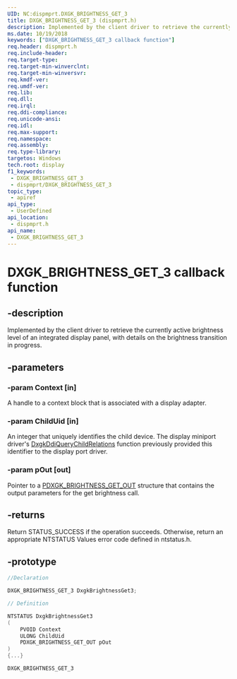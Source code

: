 ```yaml
---
UID: NC:dispmprt.DXGK_BRIGHTNESS_GET_3
title: DXGK_BRIGHTNESS_GET_3 (dispmprt.h)
description: Implemented by the client driver to retrieve the currently active brightness level of an integrated display panel, with details on the brightness transition in progress.
ms.date: 10/19/2018
keywords: ["DXGK_BRIGHTNESS_GET_3 callback function"]
req.header: dispmprt.h
req.include-header: 
req.target-type: 
req.target-min-winverclnt: 
req.target-min-winversvr: 
req.kmdf-ver: 
req.umdf-ver: 
req.lib: 
req.dll: 
req.irql: 
req.ddi-compliance: 
req.unicode-ansi: 
req.idl: 
req.max-support: 
req.namespace: 
req.assembly: 
req.type-library: 
targetos: Windows
tech.root: display
f1_keywords:
 - DXGK_BRIGHTNESS_GET_3
 - dispmprt/DXGK_BRIGHTNESS_GET_3
topic_type:
 - apiref
api_type:
 - UserDefined
api_location:
 - dispmprt.h
api_name:
 - DXGK_BRIGHTNESS_GET_3
---
```


# DXGK_BRIGHTNESS_GET_3 callback function


## -description

Implemented by the client driver to retrieve the currently active brightness level of an integrated display panel, with details on the brightness transition in progress.

## -parameters

### -param Context [in]

A handle to a context block that is associated with a display adapter.

### -param ChildUid [in]

An integer that uniquely identifies the child device. The display miniport driver's [DxgkDdiQueryChildRelations](../dispmprt/nc-dispmprt-dxgkddi_query_child_relations.md) function previously provided this identifier to the display port driver.

### -param pOut [out]

Pointer to a [PDXGK_BRIGHTNESS_GET_OUT](../d3dkmdt/ns-d3dkmdt-_dxgk_brightness_get_out.md) structure that contains the output parameters for the get brightness call.

## -returns

Return STATUS_SUCCESS if the operation succeeds. Otherwise, return an appropriate NTSTATUS Values error code defined in ntstatus.h.

## -prototype

```cpp
//Declaration

DXGK_BRIGHTNESS_GET_3 DxgkBrightnessGet3;

// Definition

NTSTATUS DxgkBrightnessGet3
(
	PVOID Context
	ULONG ChildUid
	PDXGK_BRIGHTNESS_GET_OUT pOut
)
{...}

DXGK_BRIGHTNESS_GET_3


```

